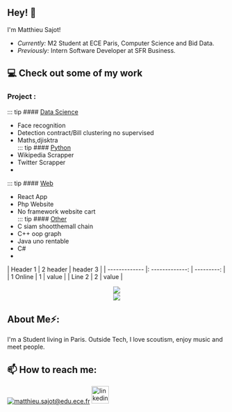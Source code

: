 <h2>Hey! 👋</h2>
  
I'm Matthieu Sajot! 
- <i>Currently:</i> M2 Student at ECE Paris, Computer Science and Bid Data. 
- <i>Previously:</i> Intern Software Developer at SFR Business.
      
      
<h2>💻 Check out some of my work</h2> 

  
### Project :
    
::: tip #### [Data Science](https://github.com/Cambelau/DataScienceCambelau)  
* Face recognition  
* Detection contract/Bill clustering no supervised  
* Maths,djisktra  
::: tip #### [Python](https://github.com/Cambelau/PythonCambelau)  
* Wikipedia Scrapper  
* Twitter Scrapper  
*   
::: tip #### [Web](https://github.com/Cambelau/WebCambelau)  
* React App  
* Php Website  
* No framework website cart  
::: tip #### [Other](https://github.com/Cambelau/OtherCambelau)  
* C siam shootthemall chain  
* C++ oop graph  
* Java uno rentable    
* C#  
* 
| Header 1      |     2 header    |   header 3 |
| ------------- |: -------------: | ---------: |
| 1 Online      |        1        |      value |
| Line 2        |        2        |      value |      

<p align="center">
<img src="https://github-readme-stats.vercel.app/api/top-langs/?username=Cambelau&layout=compact"><br>
<img src="https://visitor-badge.laobi.icu/badge?page_id=Cambelau.Cambelau">
</p>
  
<h2> About Me⚡:</h2>
I'm a Student living in Paris. Outside Tech, I love scoutism, enjoy music and meet people. 


<h2>📫 How to reach me:</h2>
  
<a href="mailto:matthieu.sajot@edu.ece.fr">![matthieu.sajot@edu.ece.fr](https://img.shields.io/badge/Gmail-D14836?style=for-the-badge&logo=gmail&logoColor=white)</a>
[<img src='https://cdn.jsdelivr.net/npm/simple-icons@3.0.1/icons/linkedin.svg' alt='linkedin' height='40'>](https://www.linkedin.com/in/matthieu-sajot-371063193/)  
   
